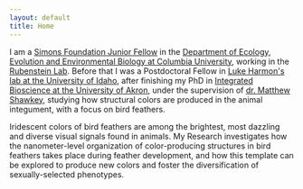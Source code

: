 ```yaml
---
layout: default
title: Home
---
```


I am a [Simons Foundation Junior Fellow](https://www.simonsfoundation.org/simons-society-of-fellows/junior-fellows/) in the [Department of Ecology, Evolution and Environmental Biology at Columbia University](http://www.columbia.edu/cu/e3b/), working in the [Rubenstein Lab](http://www.columbia.edu/~dr2497/HOME.html). Before that I was a Postdoctoral Fellow in [Luke Harmon's lab at the University of Idaho](http://www.webpages.uidaho.edu/~lukeh/), after finishing my PhD in [Integrated Bioscience at the University of Akron](http://www.uakron.edu/id/ib/), under the supervision of [dr. Matthew Shawkey](http://gozips.uakron.edu/~shawkey/), studying how structural colors are produced in the animal integument, with a focus on bird feathers.

Iridescent colors of bird feathers are among the brightest, most dazzling and diverse visual signals found in animals. My Research investigates how the nanometer-level organization of color-producing structures in bird feathers takes place during feather development, and how this template can be explored to produce new colors and foster the diversification of sexually-selected phenotypes.

[//]: <> (This is also a comment.)

[//]:<> (http://www.rafaelmaia.net/wp-content/uploads/2013/01/eu.jpg)
[//]:<> (http://www.featherfolio.com)
[//]:<> (ttp://www.rafaelmaia.net/wp-content/uploads/2013/01/Starling-Poster-WEB-300x240.jpg)

